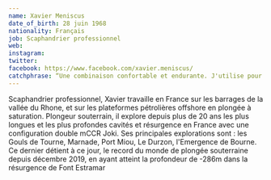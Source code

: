 ```yaml
---
name: Xavier Meniscus
date_of_birth: 28 juin 1968
nationality: Français
job: Scaphandrier professionnel
web: 
instagram:
twitter:
facebook: https://www.facebook.com/xavier.meniscus/
catchphrase: “Une combinaison confortable et endurante. J'utilise pour mes plongées récréatives une SF Tech TNT et pour mes plus grosses plongées d'exploration une Classic kevlar. Aucune autre combinaison n'a supporté depuis autant de plongée, les plongées les plus profondes au monde, régulièrement au -delà de -200m. J'attaque ma 6ème année avec ma Classic Kevlar.”
---
```

Scaphandrier professionnel, Xavier travaille en France sur les barrages de la vallée du Rhone, et sur les plateformes pétrolières offshore en plongée à saturation. Plongeur souterrain, il explore depuis plus de 20 ans les plus longues et les plus profondes cavités et résurgence en France avec une configuration double mCCR Joki. Ses principales explorations sont : les Gouls de Tourne, Marnade, Port Miou, Le Durzon, l'Emergence de Bourne. Ce dernier détient à ce jour, le record du monde de plongée souterraine depuis décembre 2019, en ayant atteint la profondeur de -286m dans la résurgence de Font Estramar
